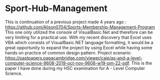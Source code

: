 # Sport-Hub-Management
This is continuation of a previous project made 4 years ago : https://github.com/Alison0704/Sports-Membership-Management-Program This one only utilized the console of VisualBasic.Net and therefore can be very limiting for a practical use.
With my recent discovery that Excel uses VBA which consists of VisualBasic.NET language formatting, it would be a great opportunity to expand the project by using Excel while having some hands on practice of common design pattern.
Project scenario: https://pastpapers.papacambridge.com/viewer/caie/as-and-a-level-computer-science-9608-2019-oct-nov-9608-w19-pm-22-pdf. This is the paper I have done during my HSC examination for A - Level Computer Science.
